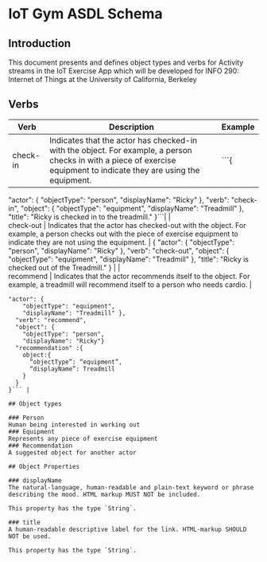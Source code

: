 # IoT Gym ASDL Schema

## Introduction
This document presents and defines object types and verbs for Activity streams in the IoT Exercise App which will be developed for INFO 290: Internet of Things at the University of California, Berkeley

## Verbs
| Verb |Description   |  Example |
|---|---|---|
| check-in  |Indicates that the actor has checked-in with the object. For example, a person checks in with a piece of exercise equipment to indicate they are using the equipment.|```{
"actor": {
    "objectType": "person",
    "displayName": "Ricky" },
  "verb": "check-in",
  "object": {
    "objectType": "equipment",
    "displayName": "Treadmill" },
  "title": "Ricky is checked in to the treadmill."
  }```|
|  
check-out |
Indicates that the actor has checked-out with the object. For example, a person checks out with the piece of exercise equipment to indicate they are not using the equipment. |
{
"actor": {
    "objectType": "person",
    "displayName": "Ricky" },
  "verb": "check-out",
  "object": {
    "objectType": "equipment",
    "displayName": "Treadmill" },
  "title": "Ricky is checked out of the Treadmill."
  } |
|   
recommend |
Indicates that the actor recommends itself to the object. For example, a treadmill will recommend itself to a person who needs cardio. |
```{
"actor": {
    "objectType": "equipment",
    "displayName": "Treadmill" },
  "verb": "recommend",
  "object": {
    "objectType": "person",
    "displayName": "Ricky"}
  "recommendation" :{
    object:{
      “objectType”: “equipment”,
      “displayName”: Treadmill
    }
  }
}``` |

## Object types

### Person
Human being interested in working out
### Equipment
Represents any piece of exercise equipment
### Recommendation
A suggested object for another actor

## Object Properties

### displayName
The natural-language, human-readable and plain-text keyword or phrase describing the mood. HTML markup MUST NOT be included.

This property has the type `String`.

### title
A human-readable descriptive label for the link. HTML-markup SHOULD NOT be used.

This property has the type `String`.
